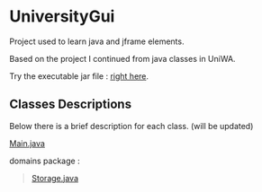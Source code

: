 # UniversityGui


Project used to learn java and jframe elements.

Based on the project I continued from java classes in UniWA.

Try the executable jar file : [right here](https://github.com/VaggM/UniversityGui/blob/main/UniversityGUI/out/artifacts/UniversityGUI_jar/UniversityGUI.jar).

## Classes Descriptions

Below there is a brief description for each class. (will be updated)

[Main.java](https://github.com/VaggM/UniversityGui/blob/main/Descriptions/Main.md)

domains package : 

> [Storage.java](https://github.com/VaggM/UniversityGui/blob/main/Descriptions/domains/Storage.md)
>
